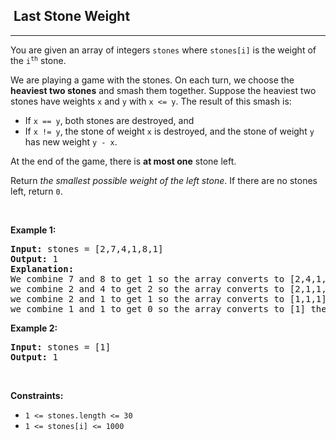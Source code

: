 <h2>  Last Stone Weight</h2><hr><div style="user-select: auto;"><p style="user-select: auto;">You are given an array of integers <code style="user-select: auto;">stones</code> where <code style="user-select: auto;">stones[i]</code> is the weight of the <code style="user-select: auto;">i<sup style="user-select: auto;">th</sup></code> stone.</p>

<p style="user-select: auto;">We are playing a game with the stones. On each turn, we choose the <strong style="user-select: auto;">heaviest two stones</strong> and smash them together. Suppose the heaviest two stones have weights <code style="user-select: auto;">x</code> and <code style="user-select: auto;">y</code> with <code style="user-select: auto;">x &lt;= y</code>. The result of this smash is:</p>

<ul style="user-select: auto;">
	<li style="user-select: auto;">If <code style="user-select: auto;">x == y</code>, both stones are destroyed, and</li>
	<li style="user-select: auto;">If <code style="user-select: auto;">x != y</code>, the stone of weight <code style="user-select: auto;">x</code> is destroyed, and the stone of weight <code style="user-select: auto;">y</code> has new weight <code style="user-select: auto;">y - x</code>.</li>
</ul>

<p style="user-select: auto;">At the end of the game, there is <strong style="user-select: auto;">at most one</strong> stone left.</p>

<p style="user-select: auto;">Return <em style="user-select: auto;">the smallest possible weight of the left stone</em>. If there are no stones left, return <code style="user-select: auto;">0</code>.</p>

<p style="user-select: auto;">&nbsp;</p>
<p style="user-select: auto;"><strong style="user-select: auto;">Example 1:</strong></p>

<pre style="user-select: auto;"><strong style="user-select: auto;">Input:</strong> stones = [2,7,4,1,8,1]
<strong style="user-select: auto;">Output:</strong> 1
<strong style="user-select: auto;">Explanation:</strong> 
We combine 7 and 8 to get 1 so the array converts to [2,4,1,1,1] then,
we combine 2 and 4 to get 2 so the array converts to [2,1,1,1] then,
we combine 2 and 1 to get 1 so the array converts to [1,1,1] then,
we combine 1 and 1 to get 0 so the array converts to [1] then that's the value of the last stone.
</pre>

<p style="user-select: auto;"><strong style="user-select: auto;">Example 2:</strong></p>

<pre style="user-select: auto;"><strong style="user-select: auto;">Input:</strong> stones = [1]
<strong style="user-select: auto;">Output:</strong> 1
</pre>

<p style="user-select: auto;">&nbsp;</p>
<p style="user-select: auto;"><strong style="user-select: auto;">Constraints:</strong></p>

<ul style="user-select: auto;">
	<li style="user-select: auto;"><code style="user-select: auto;">1 &lt;= stones.length &lt;= 30</code></li>
	<li style="user-select: auto;"><code style="user-select: auto;">1 &lt;= stones[i] &lt;= 1000</code></li>
</ul>
</div>